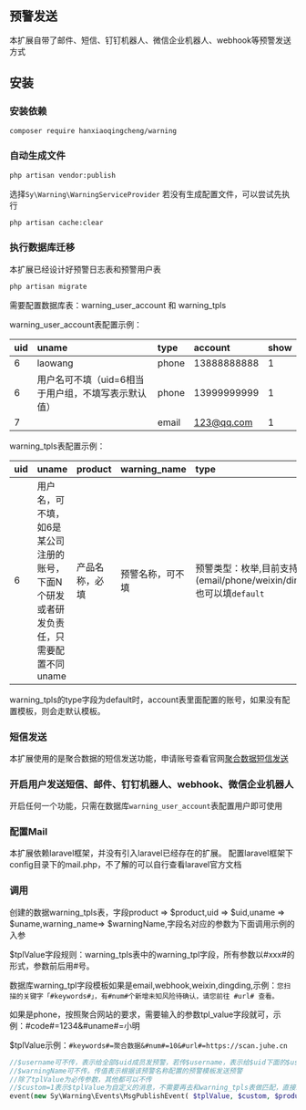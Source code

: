 ## 预警发送
本扩展自带了邮件、短信、钉钉机器人、微信企业机器人、webhook等预警发送方式

## 安装


### 安装依赖
```bash
composer require hanxiaoqingcheng/warning
```

### 自动生成文件
```bash
php artisan vendor:publish
```
选择`Sy\Warning\WarningServiceProvider`
若没有生成配置文件，可以尝试先执行
```bash
php artisan cache:clear
```

### 执行数据库迁移
本扩展已经设计好预警日志表和预警用户表
```bash
php artisan migrate
```
需要配置数据库表：warning_user_account 和 warning_tpls

warning_user_account表配置示例：

|uid|uname|type|account|show|
| :-----| :-----| :-----| :-----|:-----|
|6|laowang|phone|13888888888|1|
|6|用户名可不填（uid=6相当于用户组，不填写表示默认值）|phone|13999999999|1|
|7|  |email|123@qq.com|1|

warning_tpls表配置示例：

|uid|uname|product|warning_name|type|warning_tpl|show|
| :-----| :-----| :-----| :-----| :-----| :-----|:-----|
|6|用户名，可不填，如6是某公司注册的账号，下面N个研发或者研发负责任，只需要配置不同uname|产品名称，必填|预警名称，可不填|预警类型：枚举,目前支持5种(email/phone/weixin/dingding/webhook),也可以填`default`|您扫描的关键字「#keywords#」，有#num#个新增未知风险待确认，请您前往 #url# 查看。|1|

warning_tpls的type字段为default时，account表里面配置的账号，如果没有配置模板，则会走默认模板。

### 短信发送
本扩展使用的是聚合数据的短信发送功能，申请账号查看官网[聚合数据短信发送](https://www.juhe.cn/docs/api/id/54)


### 开启用户发送短信、邮件、钉钉机器人、webhook、微信企业机器人
开启任何一个功能，只需在数据库`warning_user_account`表配置用户即可使用

### 配置Mail
本扩展依赖laravel框架，并没有引入laravel已经存在的扩展。
配置laravel框架下config目录下的mail.php，不了解的可以自行查看laravel官方文档

### 调用

创建的数据warning_tpls表，字段product => $product,uid => $uid,uname => $uname,warning_name=> $warningName,字段名对应的参数为下面调用示例的入参

$tplValue字段规则：warning_tpls表中的warning_tpl字段，所有参数以#xxx#的形式，参数前后用#号。

数据库warning_tpl字段模板如果是email,webhook,weixin,dingding,示例：`您扫描的关键字「#keywords#」，有#num#个新增未知风险待确认，请您前往 #url# 查看。` 

如果是phone，按照聚合网站的要求，需要输入的参数tpl_value字段就可，示例：#code#=1234&#uname#=小明

$tplValue示例：`#keywords#=聚合数据&#num#=10&#url#=https://scan.juhe.cn`

```php
//$username可不传，表示给全部$uid成员发预警，若传$username，表示给$uid下面的$username传预警
//$warningName可不传。传值表示根据该预警名称配置的预警模板发送预警
//除了tplValue为必传参数，其他都可以不传
//$custom=1表示$tplValue为自定义的消息，不需要再去和warning_tpls表做匹配，直接发送
event(new Sy\Warning\Events\MsgPublishEvent( $tplValue, $custom, $product, $uid, $username, $warningName));
```

